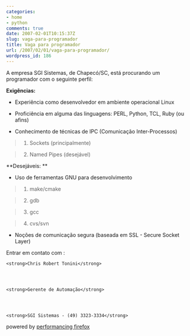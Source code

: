 ```yaml
---
categories:
- home
- python
comments: true
date: 2007-02-01T10:15:37Z
slug: vaga-para-programador
title: Vaga para programador
url: /2007/02/01/vaga-para-programador/
wordpress_id: 186
---
```


A empresa SGI Sistemas, de Chapecó/SC,  está procurando um programador com o seguinte perfil:

**Exigências:**



	
  * Experiência como desenvolvedor em ambiente operacional Linux

	
  * Proficiência em alguma das linguagens: PERL, Python, TCL, Ruby
(ou afins)

	
  * Conhecimento de técnicas de IPC (Comunicação Inter-Processos)




> 

> 
> 
	
>   1. Sockets (principalmente)
> 
	
>   2. Named Pipes (desejável)
> 




**Desejáveis:
**



	
  * Uso de ferramentas GNU para desenvolvimento




> 

> 
> 
	
>   1. make/cmake
> 
	
>   2. gdb
> 
	
>   3. gcc
> 
	
>   4. cvs/svn
> 







	
  * Noções de comunicação segura (baseada em SSL - Secure Socket Layer)


Entrar em contato com :

    
    <strong>Chris Robert Tonini</strong>



    
    <strong>Gerente de Automação</strong>



    
    <strong>SGI Sistemas - (49) 3323-3334</strong>




powered by [performancing firefox](http://performancing.com/firefox)
